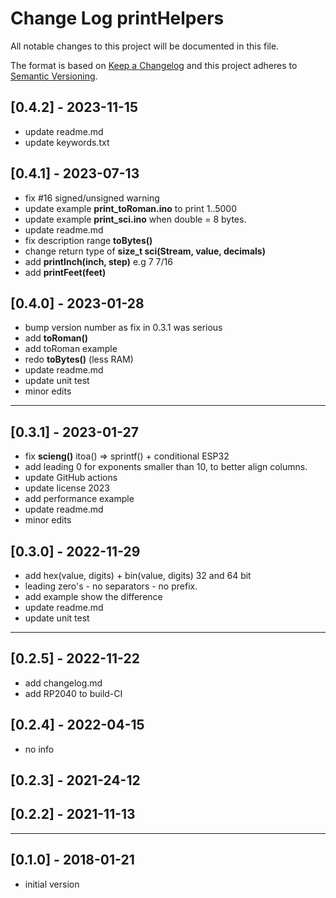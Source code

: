 # Change Log printHelpers

All notable changes to this project will be documented in this file.

The format is based on [Keep a Changelog](http://keepachangelog.com/)
and this project adheres to [Semantic Versioning](http://semver.org/).


## [0.4.2] - 2023-11-15
- update readme.md
- update keywords.txt


## [0.4.1] - 2023-07-13
- fix #16  signed/unsigned warning
- update example **print_toRoman.ino** to print 1..5000
- update example **print_sci.ino** when double = 8 bytes.
- update readme.md
- fix description range **toBytes()**
- change return type of **size_t sci(Stream, value, decimals)**
- add **printInch(inch, step)** e.g 7 7/16
- add **printFeet(feet)**

## [0.4.0] - 2023-01-28
- bump version number as fix in 0.3.1 was serious
- add **toRoman()**
- add toRoman example
- redo **toBytes()** (less RAM)
- update readme.md
- update unit test
- minor edits

----

## [0.3.1] - 2023-01-27 
- fix **scieng()** itoa() => sprintf()  + conditional ESP32
- add leading 0 for exponents smaller than 10, to better align columns.
- update GitHub actions
- update license 2023
- add performance example
- update readme.md
- minor edits

## [0.3.0] - 2022-11-29
- add hex(value, digits) + bin(value, digits) 32 and 64 bit
- leading zero's - no separators - no prefix.
- add example show the difference
- update readme.md
- update unit test

----

## [0.2.5] - 2022-11-22
- add changelog.md
- add RP2040 to build-CI

## [0.2.4] - 2022-04-15
- no info

## [0.2.3] - 2021-24-12

## [0.2.2] - 2021-11-13

----

## [0.1.0] -  2018-01-21
- initial version


